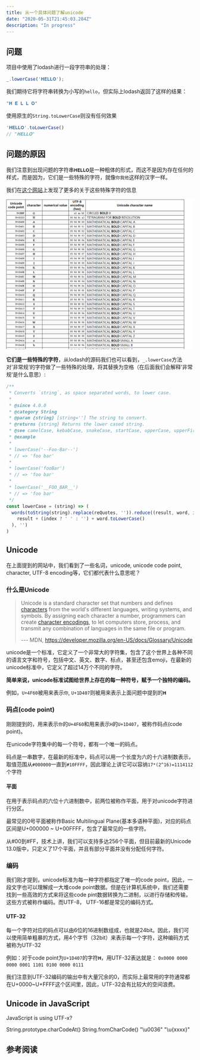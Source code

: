 ```yaml
---
title: 从一个具体问题了解unicode
date: "2020-05-31T21:45:03.284Z"
description: "In progress"
---
```


## 问题
项目中使用了lodash进行一段字符串的处理：
```javascript
_.lowerCase('𝐇𝐄𝐋𝐋𝐎');
```
我们期待它将字符串转换为小写的`hello`，但实际上lodash返回了这样的结果：
```javascript
"𝐇 𝐄 𝐋 𝐋 𝐎"
```
使用原生的`String.toLowerCase`则没有任何效果
```javascript
'𝐇𝐄𝐋𝐋𝐎'.toLowerCase()
// "𝐇𝐄𝐋𝐋𝐎"
```
## 问题的原因

我们注意到出现问题的字符串`𝐇𝐄𝐋𝐋𝐎`是一种粗体的形式，而这不是因为存在任何的样式，而是因为，它们是一些特殊的字符，就像`你我他`这样的汉字一样。

我们在[这个网站](https://unicode-search.net/unicode-namesearch.pl?term=BOLD)上发现了更多的关于这些特殊字符的信息

![image-20200531215839809](./image-20200531215839809.png)



**它们是一些特殊的字符**，从lodash的源码我们也可以看到，`_.lowerCase`方法对’非常规‘的字符做了一些特殊的处理，将其替换为空格（在后面我们会解释’非常规‘是什么意思）:

```javascript
/**
 * Converts `string`, as space separated words, to lower case.
 *
 * @since 4.0.0
 * @category String
 * @param {string} [string=''] The string to convert.
 * @returns {string} Returns the lower cased string.
 * @see camelCase, kebabCase, snakeCase, startCase, upperCase, upperFirst
 * @example
 *
 * lowerCase('--Foo-Bar--')
 * // => 'foo bar'
 *
 * lowerCase('fooBar')
 * // => 'foo bar'
 *
 * lowerCase('__FOO_BAR__')
 * // => 'foo bar'
 */
const lowerCase = (string) => (
  words(toString(string).replace(reQuotes, '')).reduce((result, word, index) => (
    result + (index ? ' ' : '') + word.toLowerCase()
  ), '')
)
```

## Unicode

在上面提到的网站中，我们看到了一些名词，unicode, unicode code point, character, UTF-8 encoding等，它们都代表什么意思呢？

### 什么是Unicode

> Unicode is a standard character set that numbers and defines [characters](https://developer.mozilla.org/en-US/docs/Glossary/Character) from the world's different languages, writing systems, and symbols. By assigning each character a number, programmers can create [character encodings](https://developer.mozilla.org/en-US/docs/Glossary/Character_encoding), to let computers store, process, and transmit any combination of languages in the same file or program. 
>
>  --- MDN, https://developer.mozilla.org/en-US/docs/Glossary/Unicode

unicode是一个标准，它定义了一个非常大的字符集，包含了这个世界上各种不同的语言文字和符号，包括中文、英文、数字、标点，甚至还包含emoji，在最新的unicode标准中，它定义了超过14万个不同的字符。

**简单来说，unicode标准试图给世界上存在的每一种符号，赋予一个独特的编码。**

例如，`U+4F60`被用来表示`你`, `U+1D407`则被用来表示上面问题中提到的`𝐇`

### 码点(code point)

刚刚提到的，用来表示`你`的`U+4F60`和用来表示`H`的`U+1D407`，被称作码点(code point)。

在unicode字符集中的每一个符号，都有一个唯一的码点。

码点是一串数字，在最新的标准中，码点可以用一个长度为六的十六进制数表示，取值范围从`#000000`一直到`#10FFFF`，因此理论上讲它可以容纳`17*(2^16)=1114112`个字符

#### 平面

在用于表示码点的六位十六进制数中，前两位被称作平面，用于对unicode字符进行分区。

最常见的0号平面被称作Basic Multilingual Plane(基本多语种平面)，对应的码点区间是U+000000 ~ U+00FFFF，包含了最常见的一些字符。

从#00到#FF，技术上讲，我们可以支持多达256个平面，但目前最新的Unicode 13.0版中，只定义了17个平面，并且有部分平面并没有分配任何字符。

### 编码

我们刚才提到，unicode标准为每一种字符都指定了唯一的code point，因此，一段文字也可以理解成一大堆code point数据。但是在计算机系统中，我们还需要找到一些高效的方式来将这些code pint数据转换为二进制，以进行存储和传输，这些方式被称作编码。而UTF-8， UTF-16都是常见的编码方式。

#### UTF-32

每一个字符对应的码点可以由6位的16进制数组成，也就是24bit。因此，我们可以使用简单粗暴的方式，用4个字节（32bit）来表示每一个字符，这种编码方式被称为UTF-32

例如：对于code point为`U+1D407`的字符`𝐇`，用UTF-32表达就是： `0x0000 0000 0000 0001 1101 0100 0000 0111`

我们注意到UTF-32编码的输出中有大量冗余的0，而实际上最常用的字符通常都在U+0000~U+FFFF这个区间里，因此，UTF-32会有比较大的空间浪费。

## Unicode in JavaScript
JavaScript is using UTF-x?

String.prototype.charCodeAt()
String.fromCharCode()
"\u0036"
"\u{xxxx}"


## 参考阅读

